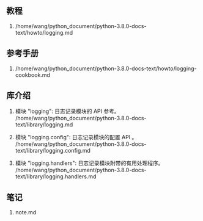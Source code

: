 ## 教程
1. /home/wang/python_document/python-3.8.0-docs-text/howto/logging.md

## 参考手册
1. /home/wang/python_document/python-3.8.0-docs-text/howto/logging-cookbook.md

## 库介绍
1. 模块 "logging": 日志记录模块的 API 参考。
	/home/wang/python_document/python-3.8.0-docs-text/library/logging.md

2. 模块 "logging.config": 日志记录模块的配置 API 。
	/home/wang/python_document/python-3.8.0-docs-text/library/logging.config.md

3. 模块 "logging.handlers": 日志记录模块附带的有用处理程序。
	/home/wang/python_document/python-3.8.0-docs-text/library/logging.handlers.md

## 笔记
1. note.md

